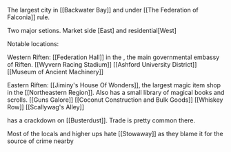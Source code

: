 The largest city in [[Backwater Bay]] and under [[The Federation of Falconia]] rule.

Two major setions. Market side [East] and residential[West]

Notable locations:

Western Riften:
[[Federation Hall]] in the , the main governmental embassy of Riften.
[[Wyvern Racing Stadium]]
[[Ashford University District]]
[[Museum of Ancient Machinery]]

Eastern Riften:
[[Jiminy's House Of Wonders]], the largest magic item shop in the [[Northeastern Region]]. Also has a small library of magical books and scrolls.
[[Guns Galore]]
[[Coconut Construction and Bulk Goods]]
[[Whiskey Row]]
[[Scallywag's Alley]]



has a crackdown on [[Busterdust]]. Trade is pretty common there.

Most of the locals and higher ups hate [[Stowaway]] as they blame it for the source of crime nearby